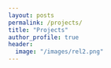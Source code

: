```yaml
---
layout: posts
permalink: /projects/
title: "Projects"
author_profile: true
header:
  image: "/images/rel2.png"
--- 
```




